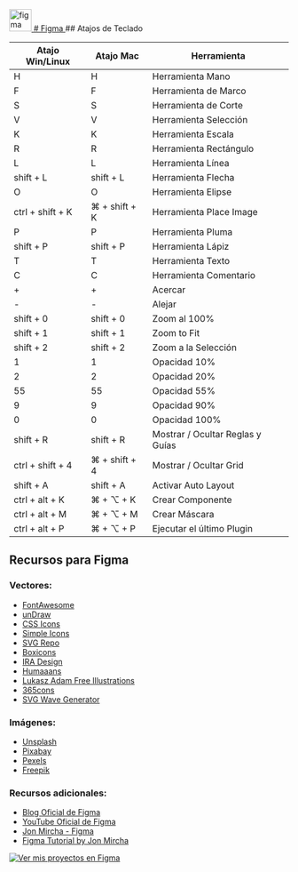 <a href="https://firebase.google.com/" target="_blank" rel="noreferrer">
  <img src="https://www.vectorlogo.zone/logos/figma/figma-icon.svg" alt="figma" width="40" height="40"/> 
  # Figma
</a>
## Atajos de Teclado

| Atajo Win/Linux           | Atajo Mac          | Herramienta                 |
|---------------------------|--------------------|-----------------------------|
| H                         | H                  | Herramienta Mano            |
| F                         | F                  | Herramienta de Marco        |
| S                         | S                  | Herramienta de Corte        |
| V                         | V                  | Herramienta Selección       |
| K                         | K                  | Herramienta Escala          |
| R                         | R                  | Herramienta Rectángulo      |
| L                         | L                  | Herramienta Línea           |
| shift + L                 | shift + L          | Herramienta Flecha          |
| O                         | O                  | Herramienta Elipse          |
| ctrl + shift + K          | ⌘ + shift + K      | Herramienta Place Image     |
| P                         | P                  | Herramienta Pluma           |
| shift + P                 | shift + P          | Herramienta Lápiz           |
| T                         | T                  | Herramienta Texto           |
| C                         | C                  | Herramienta Comentario      |
| +                         | +                  | Acercar                     |
| -                         | -                  | Alejar                      |
| shift + 0                 | shift + 0          | Zoom al 100%                |
| shift + 1                 | shift + 1          | Zoom to Fit                 |
| shift + 2                 | shift + 2          | Zoom a la Selección         |
| 1                         | 1                  | Opacidad 10%                |
| 2                         | 2                  | Opacidad 20%                |
| 55                        | 55                 | Opacidad 55%                |
| 9                         | 9                  | Opacidad 90%                |
| 0                         | 0                  | Opacidad 100%               |
| shift + R                 | shift + R          | Mostrar / Ocultar Reglas y Guías |
| ctrl + shift + 4          | ⌘ + shift + 4      | Mostrar / Ocultar Grid      |
| shift + A                 | shift + A          | Activar Auto Layout         |
| ctrl + alt + K            | ⌘ + ⌥ + K          | Crear Componente            |
| ctrl + alt + M            | ⌘ + ⌥ + M          | Crear Máscara               |
| ctrl + alt + P            | ⌘ + ⌥ + P          | Ejecutar el último Plugin   |

## Recursos para Figma
### Vectores:
- [FontAwesome](https://fontawesome.com/)
- [unDraw](https://undraw.co/)
- [CSS Icons](https://css.gg/)
- [Simple Icons](https://simpleicons.org/)
- [SVG Repo](https://www.svgrepo.com/)
- [Boxicons](https://boxicons.com/)
- [IRA Design](https://iradesign.io/)
- [Humaaans](https://www.humaaans.com/)
- [Lukasz Adam Free Illustrations](https://lukaszadam.com/illustrations)
- [365cons](https://www.365cons.com/)
- [SVG Wave Generator](https://svgwave.in/)

### Imágenes:
- [Unsplash](https://unsplash.com/)
- [Pixabay](https://pixabay.com/)
- [Pexels](https://www.pexels.com/)
- [Freepik](https://www.freepik.com/)

### Recursos adicionales:
- [Blog Oficial de Figma](https://www.figma.com/blog/)
- [YouTube Oficial de Figma](https://www.youtube.com/figma)
- [Jon Mircha - Figma](https://jonmircha.com/figma)
- [Figma Tutorial by Jon Mircha](https://www.youtube.com/watch?v=_c26Fyi7RFA)


[![Ver mis proyectos en Figma](https://img.shields.io/badge/Ver%20mis%20proyectos%20en%20Figma-00b4d8?style=for-the-badge&logo=figma&logoColor=white)](https://www.figma.com/design/92bj3vTPnrH5GcKFZO4C8Y/Proyectos?node-id=0-1&t=DABBvik0IwyGTT3T-1)